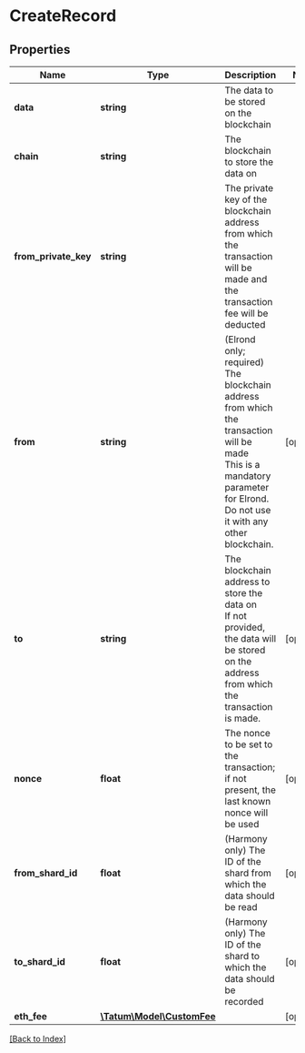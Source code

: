 # CreateRecord

## Properties

Name | Type | Description | Notes
------------ | ------------- | ------------- | -------------
**data** | **string** | The data to be stored on the blockchain |
**chain** | **string** | The blockchain to store the data on |
**from_private_key** | **string** | The private key of the blockchain address from which the transaction will be made and the transaction fee will be deducted |
**from** | **string** | (Elrond only; required) The blockchain address from which the transaction will be made<br/>This is a mandatory parameter for Elrond. Do not use it with any other blockchain. | [optional]
**to** | **string** | The blockchain address to store the data on<br/>If not provided, the data will be stored on the address from which the transaction is made. | [optional]
**nonce** | **float** | The nonce to be set to the transaction; if not present, the last known nonce will be used | [optional]
**from_shard_id** | **float** | (Harmony only) The ID of the shard from which the data should be read | [optional]
**to_shard_id** | **float** | (Harmony only) The ID of the shard to which the data should be recorded | [optional]
**eth_fee** | [**\Tatum\Model\CustomFee**](CustomFee.md) |  | [optional]

[[Back to Index]](../index.md)
